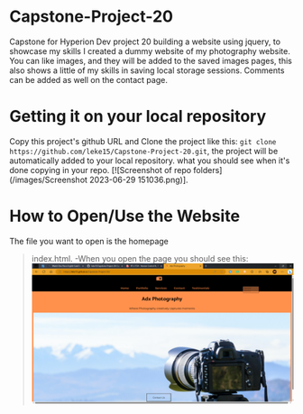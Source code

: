 # Capstone-Project-20
Capstone for Hyperion Dev project 20 building a website using jquery, to showcase my skills I created a dummy website of my photography website. You can like images, and they will be added to the saved images pages, this also shows a little of my skills in saving local storage sessions. Comments can be added as well on the contact page.

# Getting it on your local repository
Copy this project's github URL and Clone the project like this:
`git clone https://github.com/leke15/Capstone-Project-20.git`, the project will be automatically added to your local repository.
what you should see when it's done copying in your repo.
[![Screenshot of repo folders](/images/Screenshot 2023-06-29 151036.png)].

# How to Open/Use the Website
The file you want to open is the homepage
> index.html.
-When you open the page you should see this:
![Screenshot of Capstone 20](images/Publish_Website.png)
